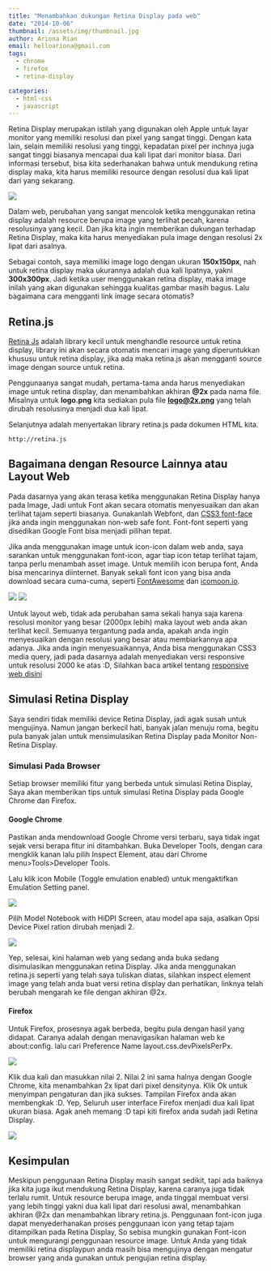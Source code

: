 ```yaml
---
title: "Menambahkan dukungan Retina Display pada web"
date: "2014-10-06"
thumbnail: /assets/img/thumbnail.jpg
author: Ariona Rian
email: helloariona@gmail.com
tags: 
  - chrome
  - firefox
  - retina-display

categories: 
  - html-css
  - javascript
---
```


Retina Display merupakan istilah yang digunakan oleh Apple untuk layar monitor yang memiliki resolusi dan pixel yang sangat tinggi. Dengan kata lain, selain memiliki resolusi yang tinggi, kepadatan pixel per inchnya juga sangat tinggi biasanya mencapai dua kali lipat dari monitor biasa. Dari informasi tersebut, bisa kita sederhanakan bahwa untuk mendukung retina display maka, kita harus memiliki resource dengan resolusi dua kali lipat dari yang sekarang.

![](/assets/img/Q2enx.png)

Dalam web, perubahan yang sangat mencolok ketika menggunakan retina display adalah resource berupa image yang terlihat pecah, karena resolusinya yang kecil. Dan jika kita ingin memberikan dukungan terhadap Retina Display, maka kita harus menyediakan pula image dengan resolusi 2x lipat dari asalnya.

Sebagai contoh, saya memiliki image logo dengan ukuran **150x150px**, nah untuk retina display maka ukurannya adalah dua kali lipatnya, yakni **300x300px**. Jadi ketika user menggunakan retina display, maka image inilah yang akan digunakan sehingga kualitas gambar masih bagus. Lalu bagaimana cara mengganti link image secara otomatis?

## Retina.js

[Retina Js](http://imulus.github.io/retinajs/ "Retina.js") adalah library kecil untuk menghandle resource untuk retina display, library ini akan secara otomatis mencari image yang diperuntukkan khususu untuk retina display, jika ada maka retina.js akan mengganti source image dengan source untuk retina.

Penggunaanya sangat mudah, pertama-tama anda harus menyediakan image untuk retina display, dan menambahkan akhiran **@2x** pada nama file. Misalnya untuk **logo.png** kita sediakan pula file **logo@2x.png** yang telah dirubah resolusinya menjadi dua kali lipat.

Selanjutnya adalah menyertakan library retina.js pada dokumen HTML kita.

```
http://retina.js
```

## Bagaimana dengan Resource Lainnya atau Layout Web

Pada dasarnya yang akan terasa ketika menggunakan Retina Display hanya pada Image, Jadi untuk Font akan secara otomatis menyesuaikan dan akan terlihat tajam seperti biasanya. Gunakanlah Webfont, dan [CSS3 font-face](/bermain-main-dengan-css3-font-face/ "Bermain-main dengan CSS3 : font-face") jika anda ingin menggunakan non-web safe font. Font-font seperti yang disedikan Google Font bisa menjadi pilihan tepat.

Jika anda menggunakan image untuk icon-icon dalam web anda, saya sarankan untuk menggunakan font-icon, agar tiap icon tetap terlihat tajam, tanpa perlu menambah asset image. Untuk memilih icon berupa font, Anda bisa mencarinya diinternet. Banyak sekali font icon yang bisa anda download secara cuma-cuma, seperti [FontAwesome](http://fortawesome.github.io/Font-Awesome/ "FontAwesome") dan [icomoon.io](https://icomoon.io/app "Icomoon App").

![](/assets/img/icomoon.png)
![](/assets/img/font-awesome.png)

Untuk layout web, tidak ada perubahan sama sekali hanya saja karena resolusi monitor yang besar (2000px lebih) maka layout web anda akan terlihat kecil. Semuanya tergantung pada anda, apakah anda ingin menyesuaikan dengan resolusi yang besar atau membiarkannya apa adanya. Jika anda ingin menyesuaikannya, Anda bisa menggunakan CSS3 media query, jadi pada dasarnya adalah menyediakan versi responsive untuk resolusi 2000 ke atas :D, Silahkan baca artikel tentang [responsive web disini](/responsive-webdesign-apa-dan-bagaimana/ "Responsive Webdesign, Apa dan Bagaimana ?")

## Simulasi Retina Display

Saya sendiri tidak memiliki device Retina Display, jadi agak susah untuk mengujinya. Namun jangan berkecil hati, banyak jalan menuju roma, begitu pula banyak jalan untuk mensimulasikan Retina Display pada Monitor Non-Retina Display.

### Simulasi Pada Browser

Setiap browser memiliki fitur yang berbeda untuk simulasi Retina Display, Saya akan memberikan tips untuk simulasi Retina Display pada Google Chrome dan Firefox.

#### Google Chrome

Pastikan anda mendownload Google Chrome versi terbaru, saya tidak ingat sejak versi berapa fitur ini ditambahkan. Buka Developer Tools, dengan cara mengklik kanan lalu pilih Inspect Element, atau dari Chrome menu>Tools>Developer Tools.

Lalu klik icon Mobile (Toggle emulation enabled) untuk mengaktifkan Emulation Setting panel.

![](/assets/img/toggle-emulation.png)

Pilih Model Notebook with HiDPI Screen, atau model apa saja, asalkan Opsi Device Pixel ration dirubah menjadi 2.

![](/assets/img/emulation-settings.png)

Yep, selesai, kini halaman web yang sedang anda buka sedang disimulasikan menggunakan retina Display. Jika anda menggunakan retina.js seperti yang telah saya tuliskan diatas, silahkan inspect element image yang telah anda buat versi retina display dan perhatikan, linknya telah berubah mengarah ke file dengan akhiran @2x.

#### Firefox

Untuk Firefox, prosesnya agak berbeda, begitu pula dengan hasil yang didapat. Caranya adalah dengan menavigasikan halaman web ke about:config. lalu cari Preference Name layout.css.devPixelsPerPx.

![](/assets/img/PixelDensity.png)

Klik dua kali dan masukkan nilai 2. Nilai 2 ini sama halnya dengan Google Chrome, kita menambahkan 2x lipat dari pixel densitynya. Klik Ok untuk menyimpan pengaturan dan jika sukses. Tampilan Firefox anda akan membengkak :D. Yep, Seluruh user interface Firefox menjadi dua kali lipat ukuran biasa. Agak aneh memang :D tapi kiti firefox anda sudah jadi Retina Display.

![](/assets/img/bengkak.png)

## Kesimpulan

Meskipun penggunaan Retina Display masih sangat sedikit, tapi ada baiknya jika kita juga ikut mendukung Retina Display, karena caranya juga tidak terlalu rumit. Untuk resource berupa image, anda tinggal membuat versi yang lebih tinggi yakni dua kali lipat dari resolusi awal, menambahkan akhiran @2x dan menambahkan library retina.js. Penggunaan font-icon juga dapat menyederhanakan proses penggunaan icon yang tetap tajam ditampilkan pada Retina Display, So sebisa mungkin gunakan Font-icon untuk mengurangi penggunaan resource image. Untuk Anda yang tidak memiliki retina displaypun anda masih bisa mengujinya dengan mengatur browser yang anda gunakan untuk pengujian retina display.
